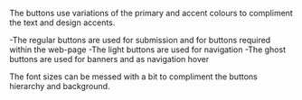 The buttons use variations of the primary and accent colours to compliment the text and design accents.

-The regular buttons are used for submission and for buttons required within the web-page
-The light buttons are used for navigation
-The ghost buttons are used for banners and as navigation hover

The font sizes can be messed with a bit to compliment the buttons hierarchy and background.
